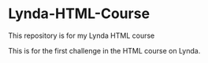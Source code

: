 # Lynda-HTML-Course
This repository is for my Lynda HTML course

This is for the first challenge in the HTML course on Lynda. 
